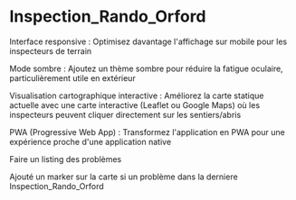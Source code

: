 # Inspection_Rando_Orford

Interface responsive : Optimisez davantage l'affichage sur mobile pour les inspecteurs de terrain

Mode sombre : Ajoutez un thème sombre pour réduire la fatigue oculaire, particulièrement utile en extérieur

Visualisation cartographique interactive : Améliorez la carte statique actuelle avec une carte interactive (Leaflet ou Google Maps) où les inspecteurs peuvent cliquer directement sur les sentiers/abris

PWA (Progressive Web App) : Transformez l'application en PWA pour une expérience proche d'une application native

Faire un listing des problèmes

Ajouté un marker sur la carte si un problème dans la derniere Inspection_Rando_Orford